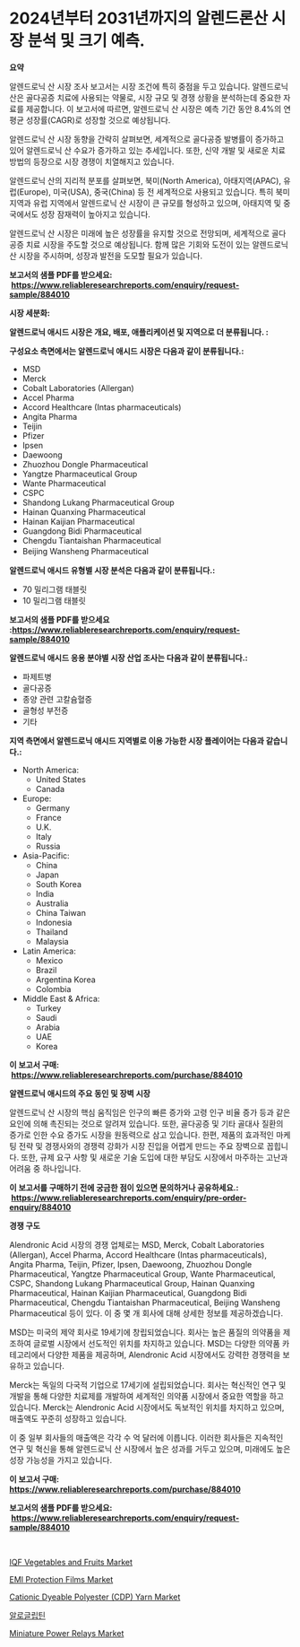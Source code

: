 <p><h1>2024년부터 2031년까지의 알렌드론산 시장 분석 및 크기 예측.</h1></p><p><strong>요약</strong></p>
<p><p>알렌드로닉 산 시장 조사 보고서는 시장 조건에 특히 중점을 두고 있습니다. 알렌드로닉 산은 골다공증 치료에 사용되는 약물로, 시장 규모 및 경쟁 상황을 분석하는데 중요한 자료를 제공합니다. 이 보고서에 따르면, 알렌드로닉 산 시장은 예측 기간 동안 8.4%의 연평균 성장률(CAGR)로 성장할 것으로 예상됩니다.</p><p>알렌드로닉 산 시장 동향을 간략히 살펴보면, 세계적으로 골다공증 발병률이 증가하고 있어 알렌드로닉 산 수요가 증가하고 있는 추세입니다. 또한, 신약 개발 및 새로운 치료 방법의 등장으로 시장 경쟁이 치열해지고 있습니다.</p><p>알렌드로닉 산의 지리적 분포를 살펴보면, 북미(North America), 아태지역(APAC), 유럽(Europe), 미국(USA), 중국(China) 등 전 세계적으로 사용되고 있습니다. 특히 북미 지역과 유럽 지역에서 알렌드로닉 산 시장이 큰 규모를 형성하고 있으며, 아태지역 및 중국에서도 성장 잠재력이 높아지고 있습니다.</p><p>알렌드로닉 산 시장은 미래에 높은 성장률을 유지할 것으로 전망되며, 세계적으로 골다공증 치료 시장을 주도할 것으로 예상됩니다. 함께 많은 기회와 도전이 있는 알렌드로닉 산 시장을 주시하며, 성장과 발전을 도모할 필요가 있습니다.</p></p>
<p><strong>보고서의 샘플 PDF를 받으세요: &nbsp;<a href="https://www.reliableresearchreports.com/enquiry/request-sample/884010">https://www.reliableresearchreports.com/enquiry/request-sample/884010</a></strong></p>
<p><strong>시장 세분화:</strong></p>
<p><strong> 알렌드로닉 애시드 시장은 개요, 배포, 애플리케이션 및 지역으로 더 분류됩니다. :</strong></p>
<p><strong>구성요소 측면에서는 알렌드로닉 애시드 시장은 다음과 같이 분류됩니다.:</strong></p>
<p><ul><li>MSD</li><li>Merck</li><li>Cobalt Laboratories (Allergan)</li><li>Accel Pharma</li><li>Accord Healthcare (Intas pharmaceuticals)</li><li>Angita Pharma</li><li>Teijin</li><li>Pfizer</li><li>Ipsen</li><li>Daewoong</li><li>Zhuozhou Dongle Pharmaceutical</li><li>Yangtze Pharmaceutical Group</li><li>Wante Pharmaceutical</li><li>CSPC</li><li>Shandong Lukang Pharmaceutical Group</li><li>Hainan Quanxing Pharmaceutical</li><li>Hainan Kaijian Pharmaceutical</li><li>Guangdong Bidi Pharmaceutical</li><li>Chengdu Tiantaishan Pharmaceutical</li><li>Beijing Wansheng Pharmaceutical　</li></ul></p>
<p><strong> 알렌드로닉 애시드 유형별 시장 분석은 다음과 같이 분류됩니다.:</strong></p>
<p><ul><li>70 밀리그램 태블릿</li><li>10 밀리그램 태블릿</li></ul></p>
<p><strong>보고서의 샘플 PDF를 받으세요 :<a href="https://www.reliableresearchreports.com/enquiry/request-sample/884010">https://www.reliableresearchreports.com/enquiry/request-sample/884010</a></strong></p>
<p><strong> 알렌드로닉 애시드 응용 분야별 시장 산업 조사는 다음과 같이 분류됩니다.:</strong></p>
<p><ul><li>파제트병</li><li>골다공증</li><li>종양 관련 고칼슘혈증</li><li>골형성 부전증</li><li>기타</li></ul></p>
<p><strong>지역 측면에서 알렌드로닉 애시드 지역별로 이용 가능한 시장 플레이어는 다음과 같습니다.:</strong></p>
<p><ul>
    <li>
        North America:
        <ul>
            <li>United States</li>
            <li>Canada</li>
        </ul>
    </li>
    <li>
        Europe:
        <ul>
            <li>Germany</li>
            <li>France</li>
            <li>U.K.</li>
            <li>Italy</li>
            <li>Russia</li>
        </ul>
    </li>
    <li>
        Asia-Pacific:
        <ul>
            <li>China</li>
            <li>Japan</li>
            <li>South Korea</li>
            <li>India</li>
            <li>Australia</li>
            <li>China Taiwan</li>
            <li>Indonesia</li>
            <li>Thailand</li>
            <li>Malaysia</li>
        </ul>
    </li>
    <li>
        Latin America:
        <ul>
            <li>Mexico</li>
            <li>Brazil</li>
            <li>Argentina Korea</li>
            <li>Colombia</li>
        </ul>
    </li>
    <li>
        Middle East & Africa:
        <ul>
            <li>Turkey</li>
            <li>Saudi</li>
            <li>Arabia</li>
            <li>UAE</li>
            <li>Korea</li>
        </ul>
    </li>
    </ul></p>
<p><strong>이 보고서 구매: &nbsp;<a href="https://www.reliableresearchreports.com/purchase/884010">https://www.reliableresearchreports.com/purchase/884010</a></strong></p>
<p><strong>알렌드로닉 애시드의 주요 동인 및 장벽 시장</strong></p>
<p><p>알렌드로닉 산 시장의 핵심 움직임은 인구의 빠른 증가와 고령 인구 비율 증가 등과 같은 요인에 의해 촉진되는 것으로 알려져 있습니다. 또한, 골다공증 및 기타 골대사 질환의 증가로 인한 수요 증가도 시장을 원동력으로 삼고 있습니다. 한편, 제품의 효과적인 마케팅 전략 및 경쟁사와의 경쟁력 강화가 시장 진입을 어렵게 만드는 주요 장벽으로 꼽힙니다. 또한, 규제 요구 사항 및 새로운 기술 도입에 대한 부담도 시장에서 마주하는 고난과 어려움 중 하나입니다.</p></p>
<p><strong>이 보고서를 구매하기 전에 궁금한 점이 있으면 문의하거나 공유하세요.: &nbsp;<a href="https://www.reliableresearchreports.com/enquiry/pre-order-enquiry/884010">https://www.reliableresearchreports.com/enquiry/pre-order-enquiry/884010</a></strong></p>
<p><strong>경쟁 구도</strong></p>
<p><p>Alendronic Acid 시장의 경쟁 업체로는 MSD, Merck, Cobalt Laboratories (Allergan), Accel Pharma, Accord Healthcare (Intas pharmaceuticals), Angita Pharma, Teijin, Pfizer, Ipsen, Daewoong, Zhuozhou Dongle Pharmaceutical, Yangtze Pharmaceutical Group, Wante Pharmaceutical, CSPC, Shandong Lukang Pharmaceutical Group, Hainan Quanxing Pharmaceutical, Hainan Kaijian Pharmaceutical, Guangdong Bidi Pharmaceutical, Chengdu Tiantaishan Pharmaceutical, Beijing Wansheng Pharmaceutical 등이 있다. 이 중 몇 개 회사에 대해 상세한 정보를 제공하겠습니다.</p><p>MSD는 미국의 제약 회사로 19세기에 창립되었습니다. 회사는 높은 품질의 의약품을 제조하여 글로벌 시장에서 선도적인 위치를 차지하고 있습니다. MSD는 다양한 의약품 카테고리에서 다양한 제품을 제공하며, Alendronic Acid 시장에서도 강력한 경쟁력을 보유하고 있습니다.</p><p>Merck는 독일의 다국적 기업으로 17세기에 설립되었습니다. 회사는 혁신적인 연구 및 개발을 통해 다양한 치료제를 개발하여 세계적인 의약품 시장에서 중요한 역할을 하고 있습니다. Merck는 Alendronic Acid 시장에서도 독보적인 위치를 차지하고 있으며, 매출액도 꾸준히 성장하고 있습니다.</p><p>이 중 일부 회사들의 매출액은 각각 수 억 달러에 이릅니다. 이러한 회사들은 지속적인 연구 및 혁신을 통해 알렌드로닉 산 시장에서 높은 성과를 거두고 있으며, 미래에도 높은 성장 가능성을 가지고 있습니다.</p></p>
<p><strong>이 보고서 구매: &nbsp; <a href="https://www.reliableresearchreports.com/purchase/884010">https://www.reliableresearchreports.com/purchase/884010</a></strong></p>
<p><strong>보고서의 샘플 PDF를 받으세요: &nbsp;<a href="https://www.reliableresearchreports.com/enquiry/request-sample/884010">https://www.reliableresearchreports.com/enquiry/request-sample/884010</a></strong><strong></strong></p>
<p>&nbsp;</p>
<p><p><a href="https://view.publitas.com/reportprime-1/iqf-vegetables-and-fruits-market-size-2024-2031-global-industrial-analysis-key-geographical-regions-market-share-top-key-players-product-types-and-forecast-research-report/">IQF Vegetables and Fruits Market</a></p><p><a href="https://issuu.com/reportprime-2/docs/emi-protection-films-market-size-2030.pptx">EMI Protection Films Market</a></p><p><a href="https://github.com/vimar16th/Market-Research-Report-List-3/blob/main/cationic-dyeable-polyester-cdp-yarn-market.md">Cationic Dyeable Polyester (CDP) Yarn Market</a></p><p><a href="https://github.com/vsnao330707/Market-Research-Report-List-1/blob/main/22142321155.md">알로글립틴</a></p><p><a href="https://shimmer-gardenia-37a.notion.site/Miniature-Power-Relays-Market-Offers-Provide-Insightful-Data-for-the-Time-Period-from-2024-to-2031-a-cc69909664bd43888984af840ba14aa1">Miniature Power Relays Market</a></p></p>